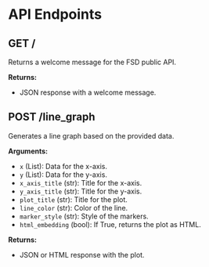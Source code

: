 # API Endpoints

## GET /

Returns a welcome message for the FSD public API.

**Returns:**
- JSON response with a welcome message.

## POST /line_graph

Generates a line graph based on the provided data.

**Arguments:**
- `x` (List): Data for the x-axis.
- `y` (List): Data for the y-axis.
- `x_axis_title` (str): Title for the x-axis.
- `y_axis_title` (str): Title for the y-axis.
- `plot_title` (str): Title for the plot.
- `line_color` (str): Color of the line.
- `marker_style` (str): Style of the markers.
- `html_embedding` (bool): If True, returns the plot as HTML.

**Returns:**
- JSON or HTML response with the plot.

